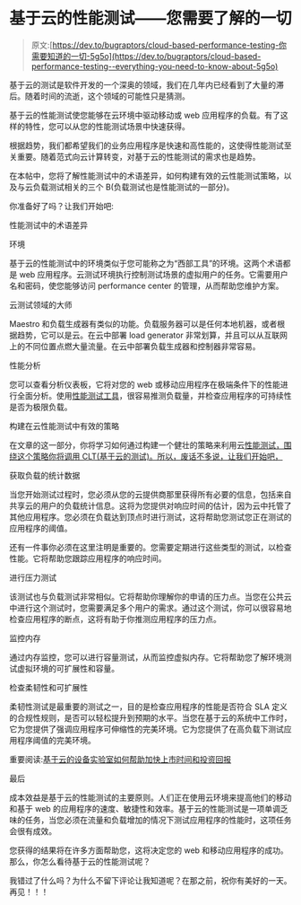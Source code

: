 # 基于云的性能测试——您需要了解的一切

> 原文:[https://dev.to/bugraptors/cloud-based-performance-testing-你需要知道的一切-5g5o](https://dev.to/bugraptors/cloud-based-performance-testing--everything-you-need-to-know-about-5g5o)

基于云的测试是软件开发的一个深奥的领域，我们在几年内已经看到了大量的滞后。随着时间的流逝，这个领域的可能性只是猜测。

基于云的性能测试使您能够在云环境中驱动移动或 web 应用程序的负载。有了这样的特性，您可以从您的性能测试场景中快速获得。

根据趋势，我们都希望我们的业务应用程序是快速和高性能的，这使得性能测试至关重要。随着范式向云计算转变，对基于云的性能测试的需求也是趋势。

在本帖中，您将了解性能测试中的术语差异，如何构建有效的云性能测试策略，以及与云负载测试相关的三个 B(负载测试也是性能测试的一部分)。

你准备好了吗？让我们开始吧:

性能测试中的术语差异

环境

基于云的性能测试中的环境类似于您可能称之为“西部工具”的环境。这两个术语都是 web 应用程序。云测试环境执行控制测试场景的虚拟用户的任务。它需要用户名和密码，使您能够访问 performance center 的管理，从而帮助您维护方案。

云测试领域的大师

Maestro 和负载生成器有类似的功能。负载服务器可以是任何本地机器，或者根据趋势，它可以是云。在云中部署 load generator 非常划算，并且可以从互联网上的不同位置点燃大量流量。在云中部署负载生成器和控制器非常容易。

性能分析

您可以查看分析仪表板，它将对您的 web 或移动应用程序在极端条件下的性能进行全面分析。使用[性能测试工具](https://www.bugraptors.com/performance-testing-tools/)，很容易推测负载量，并检查应用程序的可持续性是否为极限负载。

构建在云性能测试中有效的策略

在文章的这一部分，你将学习如何通过构建一个健壮的策略来利用云[性能测试，围绕这个策略你将调用 CLT(基于云的测试)。所以，废话不多说，让我们开始吧，](https://www.bugraptors.com/service/performance-testing/)

获取负载的统计数据

当您开始测试过程时，您必须从您的云提供商那里获得所有必要的信息，包括来自共享云的用户的负载统计信息。这将为您提供对响应时间的估计，因为云中托管了其他应用程序。您必须在负载达到顶点时进行测试，这将帮助您测试您正在测试的应用程序的阈值。

还有一件事你必须在这里注明是重要的。您需要定期进行这些类型的测试，以检查性能。它将帮助您跟踪应用程序的响应时间。

进行压力测试

该测试也与负载测试非常相似。它将帮助你理解你的申请的压力点。当您在公共云中进行这个测试时，您需要满足多个用户的需求。通过这个测试，你可以很容易地检查应用程序的断点，这将有助于你推测应用程序的压力点。

监控内存

通过内存监控，您可以进行容量测试，从而监控虚拟内存。它将帮助您了解环境测试虚拟环境的可扩展性和容量。

检查柔韧性和可扩展性

柔韧性测试是最重要的测试之一，目的是检查应用程序的性能是否符合 SLA 定义的合规性规则，是否可以轻松提升到预期的水平。当您在基于云的系统中工作时，它为您提供了强调应用程序可伸缩性的完美环境。它为您提供了在高负载下测试应用程序阈值的完美环境。

重要阅读:[基于云的设备实验室如何帮助加快上市时间和投资回报](https://www.bugraptors.com/cloud-based-mobile-device-lab-helps-accelerating-time-market-roi/)

最后

成本效益是基于云的性能测试的主要原则。人们正在使用云环境来提高他们的移动和基于 web 的应用程序的速度、敏捷性和效率。基于云的性能测试是一项单调乏味的任务，当您必须在流量和负载增加的情况下测试应用程序的性能时，这项任务会很有成效。

您获得的结果将在许多方面帮助您，这将决定您的 web 和移动应用程序的成功。那么，你怎么看待基于云的性能测试呢？

我错过了什么吗？为什么不留下评论让我知道呢？在那之前，祝你有美好的一天。再见！！！